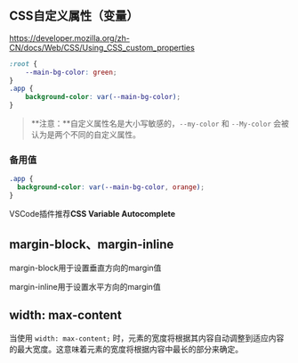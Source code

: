 ## CSS自定义属性（变量）

https://developer.mozilla.org/zh-CN/docs/Web/CSS/Using_CSS_custom_properties

```css
:root {
	--main-bg-color: green;
}
.app {
	background-color: var(--main-bg-color);
}
```

> **注意：**自定义属性名是大小写敏感的，`--my-color` 和 `--My-color` 会被认为是两个不同的自定义属性。

### 备用值

```css
.app {
  background-color: var(--main-bg-color, orange);
}
```



VSCode插件推荐**CSS Variable Autocomplete**

## margin-block、margin-inline

margin-block用于设置垂直方向的margin值

margin-inline用于设置水平方向的margin值



## width: max-content

当使用 `width: max-content;` 时，元素的宽度将根据其内容自动调整到适应内容的最大宽度。这意味着元素的宽度将根据内容中最长的部分来确定。
